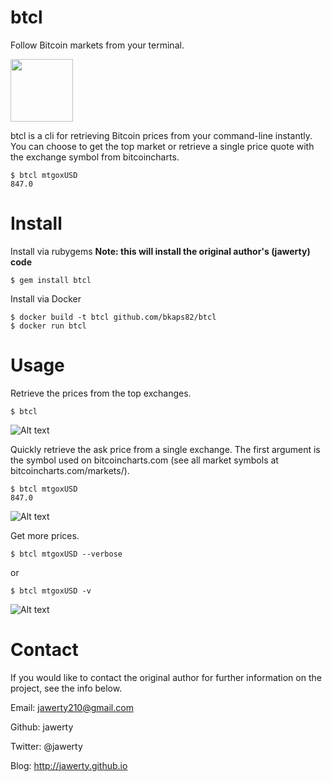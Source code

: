 # btcl
Follow Bitcoin markets from your terminal.

<img src="http://bitcoin.org/img/opengraph.png" width="100" height="100"></img>

btcl is a cli for retrieving Bitcoin prices from your command-line instantly. You can choose to get the top market or retrieve a single price quote with the exchange symbol from bitcoincharts.

```
$ btcl mtgoxUSD
847.0
```

# Install
Install via rubygems
<b>Note: this will install the original author's (jawerty) code</b>
```
$ gem install btcl
```

Install via Docker
```
$ docker build -t btcl github.com/bkaps82/btcl
$ docker run btcl
```

# Usage
Retrieve the prices from the top exchanges.
```
$ btcl
```
![Alt text](/public/1.png)

Quickly retrieve the ask price from a single exchange. The first argument is the symbol used on bitcoincharts.com (see all market symbols at bitcoincharts.com/markets/).
```
$ btcl mtgoxUSD
847.0
```
![Alt text](/public/2.png)

Get more prices.
```
$ btcl mtgoxUSD --verbose
```

or 

```
$ btcl mtgoxUSD -v
```
![Alt text](/public/3.png)

# Contact
If you would like to contact the original author for further information on the project, see the info below.

Email: jawerty210@gmail.com

Github: jawerty

Twitter: @jawerty

Blog: <http://jawerty.github.io>
